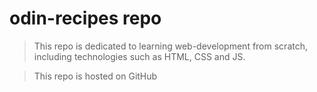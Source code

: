 # odin-recipes repo

> This repo is dedicated to learning web-development from scratch, including technologies such as HTML, CSS and JS.

> This repo is hosted on GitHub
